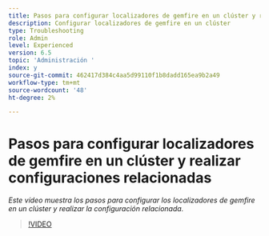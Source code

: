 ```yaml
---
title: Pasos para configurar localizadores de gemfire en un clúster y realizar configuraciones relacionadas
description: Configurar localizadores de gemfire en un clúster
type: Troubleshooting
role: Admin
level: Experienced
version: 6.5
topic: 'Administración '
index: y
source-git-commit: 462417d384c4aa5d99110f1b8dadd165ea9b2a49
workflow-type: tm+mt
source-wordcount: '48'
ht-degree: 2%

---
```



# Pasos para configurar localizadores de gemfire en un clúster y realizar configuraciones relacionadas

*Este vídeo muestra los pasos para configurar los localizadores de gemfire en un clúster y realizar la configuración relacionada.*

>[!VIDEO](https://video.tv.adobe.com/v/335544?quality=9&learn=on)
